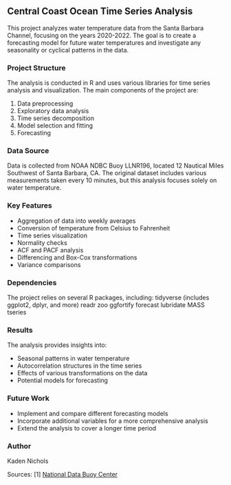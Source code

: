 
## Central Coast Ocean Time Series Analysis

This project analyzes water temperature data from the Santa Barbara Channel, focusing on the years 2020-2022. The goal is to create a forecasting model for future water temperatures and investigate any seasonality or cyclical patterns in the data.

### Project Structure

The analysis is conducted in R and uses various libraries for time series analysis and visualization. The main components of the project are:

1. Data preprocessing
2. Exploratory data analysis
3. Time series decomposition
4. Model selection and fitting
5. Forecasting

### Data Source

Data is collected from NOAA NDBC Buoy LLNR196, located 12 Nautical Miles Southwest of Santa Barbara, CA. The original dataset includes various measurements taken every 10 minutes, but this analysis focuses solely on water temperature.

### Key Features

- Aggregation of data into weekly averages
- Conversion of temperature from Celsius to Fahrenheit
- Time series visualization
- Normality checks
- ACF and PACF analysis
- Differencing and Box-Cox transformations
- Variance comparisons

### Dependencies

The project relies on several R packages, including:
tidyverse (includes ggplot2, dplyr, and more)
readr 
zoo
ggfortify
forecast
lubridate
MASS
tseries


### Results

The analysis provides insights into:

- Seasonal patterns in water temperature
- Autocorrelation structures in the time series
- Effects of various transformations on the data
- Potential models for forecasting

### Future Work

- Implement and compare different forecasting models
- Incorporate additional variables for a more comprehensive analysis
- Extend the analysis to cover a longer time period

### Author

Kaden Nichols

Sources:
[1] [National Data Buoy Center](https://www.ndbc.noaa.gov/station_page.php?station=46053)

